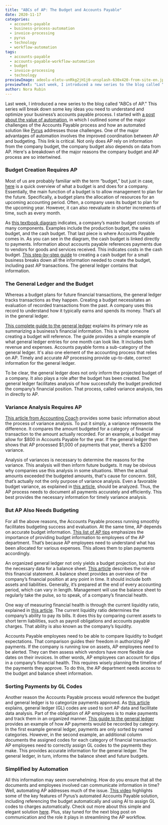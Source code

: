 ```yaml
---
title: "ABCs of AP: The Budget and Accounts Payable"
date: 2020-11-17
categories:
  - accounts-payable
  - business-process-automation
  - invoice-processing
  - pyrus
  - technology
  - workflow-automation
tags:
  - accounts-payable
  - accounts-payable-workflow-automation
  - budget
  - invoice-processing
  - technology
previewImage: adeolu-eletu-unRkg2jH1j0-unsplash-630x420-from-site-en.jpg
previewText: "Last week, I introduced a new series to the blog called “ABCs of AP.\" This series will break down some key ideas you need to understand and optimize your business’s accounts payable process. I started with a post about the value of automation, in which I outlined some of the major challenges of the Accounts Payable process and how an automated solution like Pyrus addresses those challenges. One of the major advantages of automation involves the improved coordination between AP and budgeting. This link is critical. Not only does AP rely on information from the company budget, the company budget also depends on data from AP. Here's a breakdown of the major reasons the company budget and AP process are so intertwined."
author: Nora Rubin
---
```

Last week, I introduced a new series to the blog called “ABCs of AP." This series will break down some key ideas you need to understand and optimize your business’s accounts payable process. I started with [a post about the value of automation](https://pyrus.com/en/blog/automating-accounts-payable), in which I outlined some of the major challenges of the Accounts Payable process and how an automated solution like [Pyrus](https://pyrus.com/en/accounts-payable) addresses those challenges. One of the major advantages of automation involves the improved coordination between AP and budgeting. This link is critical. Not only does AP rely on information from the company budget, the company budget also depends on data from AP. Here's a breakdown of the major reasons the company budget and AP process are so intertwined.

### **Budget Creation Requires AP**

Most of us are probably familiar with the term “budget,” but just in case, [here](https://www.accountingcoach.com/blog/what-is-a-budget-2) is a quick overview of what a budget is and does for a company. Essentially, the main function of a budget is to allow management to plan for the future. Specifically, a budget plans the allocation of resources for an upcoming accounting period. Often, a company uses its budget to plan for the upcoming year. However, it can also reevaluate in shorter increments of time, such as every month.

As [this textbook diagram](https://opentextbc.ca/principlesofaccountingv2openstax/chapter/prepare-financial-budgets/#OSX_Acct_M07_03_MasterBudg) indicates, a company’s master budget consists of many components. Examples include the production budget, the sales budget, and the cash budget. That last piece is where Accounts Payable comes in. As you can see in the diagram, the cash budget is linked directly to payments. Information about accounts payable references payments due to vendors for goods and services received. This indicates costs in the cash budget. [This step-by-step guide](https://www.tdbank.com/small_business/workshops/CashBudget/worksheet.html) to creating a cash budget for a small business breaks down all the information needed to create the budget, including past AP transactions. The general ledger contains that information.

### **The General Ledger and the Budget**

Whereas a budget plans for future financial transactions, the general ledger tracks transactions as they happen. Creating a budget necessitates an evaluation of recorded transactions from the past. A company uses this record to understand how it typically earns and spends its money. That’s all in the general ledger.

[This complete guide to the general ledger](https://bench.co/blog/bookkeeping/general-ledger/) explains its primary role as summarizing a business’s financial information. This is what someone creating a budget will reference. The guide provides a simple example of what general ledger entries for one month can look like. It includes both revenue and expenses. Accounts payable forms a sub-category of the general ledger. It's also one element of the accounting process that relies on AP. Timely and accurate AP processing provide up-to-date, correct information for the general ledger.

To be clear, the general ledger does not only inform the projected budget of a company. It also plays a role after the budget has been created. The general ledger facilitates analysis of how successfully the budget predicted the company’s financial position. That process, called variance analysis, ties in directly to AP.

### **Variance Analysis Requires AP**

[This article from Accounting Coach](https://www.accountingcoach.com/blog/what-is-variance-analysis) provides some basic information about the process of variance analysis. To put it simply, a variance represents the difference. It compares the amount budgeted for a category of financial transaction to the amount actually recorded. For an example, a budget may allow for $800 in Accounts Payable for the year. If the general ledger then shows that AP processed $1,000 of payments that year, there’s a $200 variance.

Analysis of variances is necessary to determine the reasons for the variance. This analysis will then inform future budgets. It may be obvious why companies use this analysis in some situations. When the actual amounts exceeded the budgeted amounts, that's cause for concern. Still, that’s actually not the only purpose of variance analysis. Even a favorable budget variance, as explained in [this article](https://www.accountingcoach.com/blog/favorable-budget-variance), should be analyzed. Thus, the AP process needs to document all payments accurately and efficiently. This best provides the necessary information for timely variance analysis.

### **But AP Also Needs Budgeting**

For all the above reasons, the Accounts Payable process running smoothly facilitates budgeting success and evaluation. At the same time, AP depends on accurate budget information. [This list of AP tips](https://www.mastercardbiz.com/2013/08/19/5-tips-for-successfully-managing-accounts-payable/) emphasizes the importance of providing budget information to employees of the AP department. That’s because AP employees need to understand what has been allocated for various expenses. This allows them to plan payments accordingly.

An organized general ledger not only yields a budget projection, but also the necessary data for a balance sheet. [This article](https://bench.co/blog/accounting/balance-sheet/) describes the role of this financial statement. A balance sheet provides an overview of the company’s financial position at any point in time. It should include both assets and liabilities. Generally, it’s prepared at the end of every accounting period, which can vary in length. Management will use the balance sheet to regularly take the pulse, so to speak, of a company’s financial health. 

One way of measuring financial health is through the current liquidity ratio, explained in [this article](https://bench.co/blog/accounting/current-ratio/). The current liquidity ratio determines the company’s ability to pay its bills. It does this by comparing current assets to short term liabilities, such as payroll obligations and accounts payable charges. That ability is also known as the company’s liquidity.

Accounts Payable employees need to be able to compare liquidity to budget expectations. That comparison guides their freedom in authorizing AP payments. If the company is running low on assets, AP employees need to be alerted. They can then assess which vendors have more flexible due dates on their invoices. In other words, AP employees can account for dips in a company’s financial health. This requires wisely planning the timeline of the payments they approve. To do this, the AP department needs access to the budget and balance sheet information.

### **Sorting Payments by GL Codes**

Another reason the Accounts Payable process would reference the budget and general ledger is to categorize payments approved. As [this article](https://bizfluent.com/facts-6739816-general-ledger-codes-.html) explains, general ledger (GL) codes are used to sort AP data and facilitate data analysis. Part of the obligation of AP employees is to make payments and track them in an organized manner. [This guide to the general ledger](https://bench.co/blog/bookkeeping/general-ledger/) provides an example of how AP payments would be recorded by category. In the first example general ledger, payments are only sorted by named categories. However, in the second example, an additional column documents the assigned codes for each category of financial transaction. AP employees need to correctly assign GL codes to the payments they make. This provides accurate information for the general ledger. The general ledger, in turn, informs the balance sheet and future budgets.

### **Simplified by Automation**

All this information may seem overwhelming. How do you ensure that all the documents and employees involved can communicate information in time? Well, automating AP addresses much of the issue. [This video](https://www.youtube.com/watch?v=bWg91k7T85o&feature=emb_logo) highlights some of the key features of Pyrus’s automated Accounts Payable solution, including referencing the budget automatically and using AI to assign GL codes to charges automatically. Check out more about this simple and elegant solution [here](https://pyrus.com/en/accounts-payable). Plus, stay tuned for the next blog post on communication and the role it plays in streamlining the AP workflow.